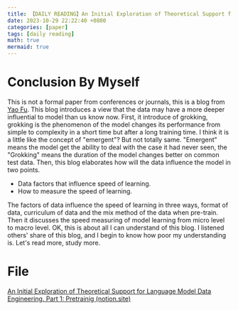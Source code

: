 ```yaml
---
title: 【DAILY READING】An Initial Exploration of Theoretical Support for Language Model Data Engineering. Part 1：Pretraining
date: 2023-10-29 22:22:40 +0800
categories: [paper]
tags: [daily reading]
math: true
mermaid: true
---
```



# Conclusion By Myself
This is not a formal paper from conferences or journals, this is a blog from [Yao Fu](https://franxyao.github.io/).
This blog introduces a view that the data may have a more deeper influential to model than us know now.
First, it introduce of grokking, grokking is the phenomenon of the model changes its performance from simple to complexity in a short time but after a long training time. I think it is a little like the concept of "emergent"? But not totally same. "Emergent" means the model get the ability to deal with the case it had never seen, the "Grokking" means the duration of the model changes better on common test data.
Then, this blog elaborates how will the data influence the model in two points.
- Data factors that influence speed of learning.
- How to measure the speed of learning.

The factors of data influence the speed of learning in three ways, format of data, curriculum of data and the mix method of the data when pre-train.
Then it discusses the speed measuring of model learning from micro level to macro level.
OK, this is about all I can understand of this blog. I listened others' share of this blog, and I begin to know how poor my understanding is.
Let's read more, study more.
# File
[An Initial Exploration of Theoretical Support for Language Model Data Engineering. Part 1: Pretrainig (notion.site)](https://yaofu.notion.site/An-Initial-Exploration-of-Theoretical-Support-for-Language-Model-Data-Engineering-Part-1-Pretraini-dc480d9bf7ff4659afd8c9fb738086eb)  